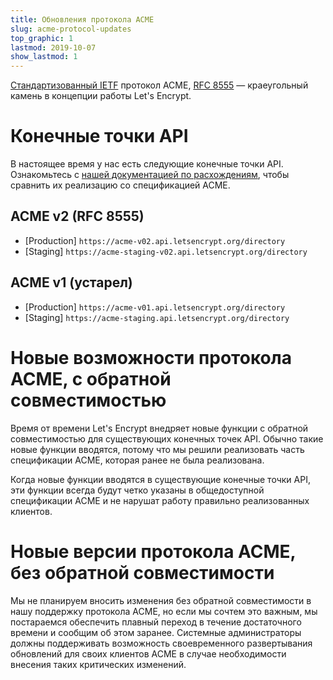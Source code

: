 ```yaml
---
title: Обновления протокола ACME
slug: acme-protocol-updates
top_graphic: 1
lastmod: 2019-10-07
show_lastmod: 1
---
```



[Стандартизованный IETF](https://letsencrypt.org/2019/03/11/acme-protocol-ietf-standard.html) протокол ACME, [RFC 8555](https://datatracker.ietf.org/doc/rfc8555/) — краеугольный камень в концепции работы Let's Encrypt.

# Конечные точки API

В настоящее время у нас есть следующие конечные точки API. Ознакомьтесь с [нашей документацией по расхождениям](https://github.com/letsencrypt/boulder/blob/master/docs/acme-divergences.md), чтобы сравнить их реализацию со спецификацией ACME.

## ACME v2 (RFC 8555)

* [Production] `https://acme-v02.api.letsencrypt.org/directory`
* [Staging] `https://acme-staging-v02.api.letsencrypt.org/directory`

## ACME v1 (устарел)

* [Production] `https://acme-v01.api.letsencrypt.org/directory`
* [Staging] `https://acme-staging.api.letsencrypt.org/directory`

# Новые возможности протокола ACME, с обратной совместимостью

Время от времени Let's Encrypt внедряет новые функции с обратной совместимостью для существующих конечных точек API. Обычно такие новые функции вводятся, потому что мы решили реализовать часть спецификации ACME, которая ранее не была реализована.

Когда новые функции вводятся в существующие конечные точки API, эти функции всегда будут четко указаны в общедоступной спецификации ACME и не нарушат работу правильно реализованных клиентов.

# Новые версии протокола ACME, без обратной совместимости

Мы не планируем вносить изменения без обратной совместимости в нашу поддержку протокола ACME, но если мы сочтем это важным, мы постараемся обеспечить плавный переход в течение достаточного времени и сообщим об этом заранее. Системные администраторы должны поддерживать возможность своевременного развертывания обновлений для своих клиентов ACME в случае необходимости внесения таких критических изменений.
